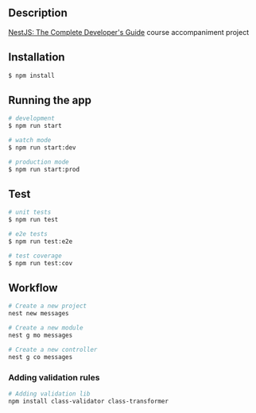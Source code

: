 ## Description

[NestJS: The Complete Developer's Guide](https://www.udemy.com/course/nestjs-the-complete-developers-guide/) course accompaniment project

## Installation

```bash
$ npm install
```

## Running the app

```bash
# development
$ npm run start

# watch mode
$ npm run start:dev

# production mode
$ npm run start:prod
```

## Test

```bash
# unit tests
$ npm run test

# e2e tests
$ npm run test:e2e

# test coverage
$ npm run test:cov
```

## Workflow

```bash
# Create a new project
nest new messages

# Create a new module
nest g mo messages

# Create a new controller
nest g co messages
```

### Adding validation rules

```bash
# Adding validation lib
npm install class-validator class-transformer
```
